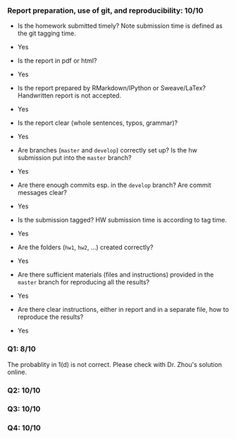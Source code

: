 ### Report preparation, use of git, and reproducibility: 10/10

* Is the homework submitted timely? Note submission time is defined as the git tagging time.
- Yes

* Is the report in pdf or html? 
- Yes

* Is the report prepared by RMarkdown/IPython or Sweave/LaTex? Handwritten report is not accepted.
- Yes

* Is the report clear (whole sentences, typos, grammar)?
- Yes

* Are branches (`master` and `develop`) correctly set up? Is the hw submission put into the `master` branch?   
- Yes 

* Are there enough commits esp. in the `develop` branch? Are commit messages clear?
- Yes

* Is the submission tagged? HW submission time is according to tag time.
- Yes

* Are the folders (`hw1`, `hw2`, ...) created correctly?
- Yes

* Are there sufficient materials (files and instructions) provided in the `master` branch for reproducing all the results?
- Yes

* Are there clear instructions, either in report and in a separate file, how to reproduce the results?
- Yes

### Q1: 8/10
The probablity in 1(d) is not correct. Please check with Dr. Zhou's solution online.

### Q2: 10/10

### Q3: 10/10

### Q4: 10/10
